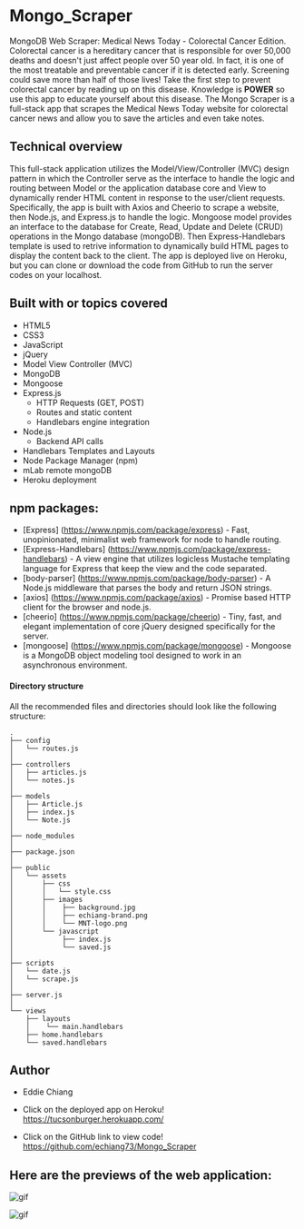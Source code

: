 # Mongo_Scraper
MongoDB Web Scraper: Medical News Today - Colorectal Cancer Edition. Colorectal cancer is a hereditary cancer that is responsible for over 50,000 deaths and doesn't just affect people over 50 year old. In fact, it is one of the most treatable and preventable cancer if it is detected early. Screening could save more than half of those lives! Take the first step to prevent colorectal cancer by reading up on this disease. Knowledge is <strong>POWER</strong> so use this app to educate yourself about this disease. The Mongo Scraper is a full-stack app that scrapes the Medical News Today website for colorectal cancer news and allow you to save the articles and even take notes.

## Technical overview
This full-stack application utilizes the Model/View/Controller (MVC) design pattern in which the Controller serve as the interface to handle the logic and routing between Model or the application database core and View to dynamically render HTML content in response to the user/client requests. Specifically, the app is built with Axios and Cheerio to scrape a website, then Node.js, and Express.js to handle the logic. Mongoose model provides an interface to the database for Create, Read, Update and Delete (CRUD) operations in the Mongo database (mongoDB). Then Express-Handlebars template is used to retrive information to dynamically build HTML pages to display the content back to the client.  The app is deployed live on Heroku, but you can clone or download the code from GitHub to run the server codes on your localhost.

## Built with or topics covered
* HTML5
* CSS3
* JavaScript
* jQuery
* Model View Controller (MVC)
* MongoDB
* Mongoose
* Express.js
    * HTTP Requests (GET, POST)
    * Routes and static content
    * Handlebars engine integration
* Node.js
    * Backend API calls
* Handlebars Templates and Layouts
* Node Package Manager (npm)
* mLab remote mongoDB
* Heroku deployment

## npm packages: 
* [Express] (https://www.npmjs.com/package/express) - Fast, unopinionated, minimalist web framework for node to handle routing.
* [Express-Handlebars] (https://www.npmjs.com/package/express-handlebars) - A view engine that utilizes logicless Mustache templating language for Express that keep the view and the code separated.
* [body-parser] (https://www.npmjs.com/package/body-parser) - A Node.js middleware that parses the body and return JSON strings.
* [axios] (https://www.npmjs.com/package/axios) - Promise based HTTP client for the browser and node.js.
* [cheerio] (https://www.npmjs.com/package/cheerio) - Tiny, fast, and elegant implementation of core jQuery designed specifically for the server.
* [mongoose] (https://www.npmjs.com/package/mongoose) - Mongoose is a MongoDB object modeling tool designed to work in an asynchronous environment.

#### Directory structure

All the recommended files and directories should look like the following structure:

```
.
├── config
│   └── routes.js
│
├── controllers
│   ├── articles.js
│   └── notes.js
│
├── models
│   ├── Article.js
│   ├── index.js
│   └── Note.js
│
├── node_modules
│
├── package.json
│
├── public
│   └── assets
│       ├── css
│       │   └── style.css
│       ├── images
│       │    ├── background.jpg
│       │    ├── echiang-brand.png
│       │    └── MNT-logo.png
│       └── javascript
│            ├── index.js
│            └── saved.js
│
├── scripts
│   └── date.js
│   └── scrape.js
│
├── server.js
│
└── views
    ├── layouts
    │    └── main.handlebars
    ├── home.handlebars
    └── saved.handlebars
```

## Author
* Eddie Chiang
* Click on the deployed app on Heroku!
https://tucsonburger.herokuapp.com/

* Click on the GitHub link to view code!
https://github.com/echiang73/Mongo_Scraper


## Here are the previews of the web application:

![](public/assets/images/webpreview.gif "gif")

![](public/assets/images/mobilepreview.gif "gif")